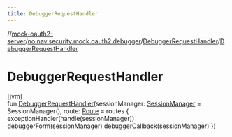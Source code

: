 ```yaml
---
title: DebuggerRequestHandler
---
```

//[mock-oauth2-server](../../../index.html)/[no.nav.security.mock.oauth2.debugger](../index.html)/[DebuggerRequestHandler](index.html)/[DebuggerRequestHandler](-debugger-request-handler.html)



# DebuggerRequestHandler



[jvm]\
fun [DebuggerRequestHandler](-debugger-request-handler.html)(sessionManager: [SessionManager](../-session-manager/index.html) = SessionManager(), route: [Route](../../no.nav.security.mock.oauth2.http/-route/index.html) = routes {
        exceptionHandler(handle(sessionManager))
        debuggerForm(sessionManager)
        debuggerCallback(sessionManager)
    })





